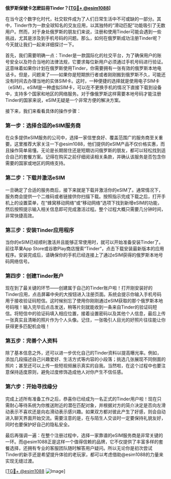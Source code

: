 **俄罗斯保號卡怎麽註冊Tinder？[[TG💪+ @esim1088](https://t.me/s/esim1088)]**

在当今这个数字化时代，社交软件成为了人们日常生活中不可或缺的一部分。其中，Tinder作为一款全球知名的交友应用，以其独特的“滑动匹配”功能吸引了无数用户。然而，对于身处俄罗斯的朋友们来说，注册和使用Tinder可能会遇到一些挑战，尤其是涉及到手机号码的问题。那么，如何在俄罗斯成功注册Tinder呢？今天就让我们一起来详细探讨一下。

首先，我们需要明确一点：Tinder是一款国际化的社交平台，为了确保用户的账号安全以及符合当地的法律法规，它要求每位新用户必须通过手机号码进行验证。这意味着如果你计划在俄罗斯使用Tinder，你需要拥有一张有效的俄罗斯本地电话卡。但是，问题来了——如果你是短期旅行者或者刚刚搬到俄罗斯不久，可能还没有时间去办理当地的实体SIM卡。这时，一种便捷的选择就是使用电子SIM卡（eSIM）。eSIM是一种虚拟SIM卡，可以在不更换手机的情况下直接下载到设备中，支持多个国家和地区的网络服务。对于像俄罗斯这样需要本地号码才能注册Tinder的国家来说，eSIM无疑是一个非常方便的解决方案。

接下来，我们来看看具体的操作步骤：

### 第一步：选择合适的eSIM服务商

在众多提供eSIM服务的公司中，选择一家信誉良好、覆盖范围广的服务商至关重要。这里推荐大家关注一下@esim1088，他们提供的eSIM产品不仅价格实惠，而且操作简单易懂。无论是长期居住还是短期访问俄罗斯的朋友，都可以轻松找到适合自己的套餐方案。记得在购买之前仔细阅读相关条款，并确认该服务是否包含你需要的国家或地区的网络支持。

### 第二步：下载并激活eSIM

一旦确定了合适的服务商后，接下来就是下载并激活你的eSIM了。通常情况下，服务商会提供一个二维码或者链接供你扫描下载。按照指示完成下载之后，打开手机上的设置菜单，在“蜂窝移动网络”或“移动网络”选项下找到新增eSIM的功能，然后按照提示输入相关信息即可完成激活过程。整个过程大概只需要几分钟时间，非常快捷高效。

### 第三步：安装Tinder应用程序

当你的eSIM已经顺利激活并且能够正常使用时，就可以开始准备安装Tinder了。前往苹果App Store或谷歌Play商店搜索“Tinder”，点击下载安装最新版本的应用程序。安装完成后，请确保你的手机已经连接上了通过eSIM获得的俄罗斯本地号码网络信号。

### 第四步：创建Tinder账户

现在到了最关键的环节——创建属于自己的Tinder账户啦！打开刚安装好的Tinder应用，点击屏幕中央的大按钮进入注册页面。系统会提示你输入手机号码用于接收验证码短信。这时候别忘了使用你刚刚通过eSIM获取的那个俄罗斯本地号码哦！输入完毕后点击发送，稍等片刻就能收到一条来自Tinder的验证码短信。将短信中的验证码填入相应位置，接着设置密码以及其他个人信息，最后上传一张真实且清晰的照片作为个人头像。记住，一张吸引人目光的好照片往往能让你获得更多匹配机会哦！

### 第五步：完善个人资料

除了基本信息之外，还可以进一步优化自己的Tinder资料以提高曝光率。例如，添加几段描述自己兴趣爱好、生活方式等内容的小段落；挑选几张展现不同侧面的照片；甚至还可以上传一些短视频展示真实的自我。当然啦，在这个过程中也要注意保持适度原则，避免过度修饰造成他人对你产生不信任感。

### 第六步：开始寻找缘分

完成上述所有准备工作之后，恭喜你已经成为一名正式的Tinder用户啦！现在只需耐心等待系统为你推送附近的潜在匹配对象，并根据对方的简介决定是否向左滑动表示不喜欢还是向右滑动表示感兴趣。如果双方都对彼此产生了好感，则会自动进入聊天界面开始交流。需要注意的是，在与陌生人交谈时一定要保持礼貌友好，同时也要保护好自己的隐私安全。

最后再强调一遍：在整个注册过程中，选择一家靠谱的eSIM服务商是非常关键的一环。而@esim1088正是这样一个值得信赖的品牌，它不仅提供了丰富多样的套餐选择，还拥有专业的客服团队随时解答用户疑问。所以无论你是初次尝试Tinder的新手还是希望提升体验的老玩家，都可以考虑借助@esim1088的力量来实现无缝过渡。

[[TG💪+ @esim1088](https://t.me/s/esim1088) ![Image](https://i.postimg.cc/4NQfJmqS/Snipaste-2025-05-13-00-14-12.png)]